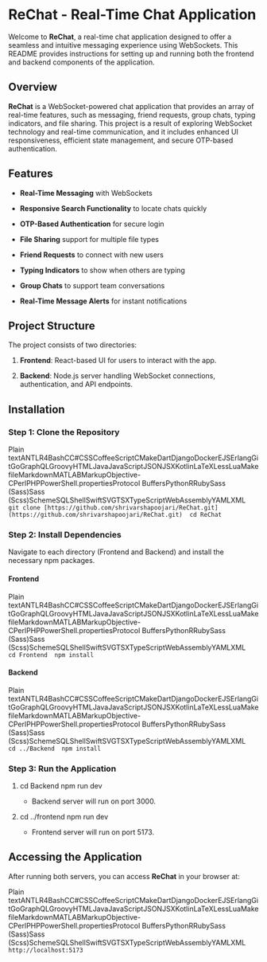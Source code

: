ReChat - Real-Time Chat Application
===================================

Welcome to **ReChat**, a real-time chat application designed to offer a seamless and intuitive messaging experience using WebSockets. This README provides instructions for setting up and running both the frontend and backend components of the application.

Overview
--------

**ReChat** is a WebSocket-powered chat application that provides an array of real-time features, such as messaging, friend requests, group chats, typing indicators, and file sharing. This project is a result of exploring WebSocket technology and real-time communication, and it includes enhanced UI responsiveness, efficient state management, and secure OTP-based authentication.

Features
--------

*   **Real-Time Messaging** with WebSockets
    
*   **Responsive Search Functionality** to locate chats quickly
    
*   **OTP-Based Authentication** for secure login
    
*   **File Sharing** support for multiple file types
    
*   **Friend Requests** to connect with new users
    
*   **Typing Indicators** to show when others are typing
    
*   **Group Chats** to support team conversations
    
*   **Real-Time Message Alerts** for instant notifications
    

Project Structure
-----------------

The project consists of two directories:

1.  **Frontend**: React-based UI for users to interact with the app.
    
2.  **Backend**: Node.js server handling WebSocket connections, authentication, and API endpoints.
    

Installation
------------

### Step 1: Clone the Repository

Plain textANTLR4BashCC#CSSCoffeeScriptCMakeDartDjangoDockerEJSErlangGitGoGraphQLGroovyHTMLJavaJavaScriptJSONJSXKotlinLaTeXLessLuaMakefileMarkdownMATLABMarkupObjective-CPerlPHPPowerShell.propertiesProtocol BuffersPythonRRubySass (Sass)Sass (Scss)SchemeSQLShellSwiftSVGTSXTypeScriptWebAssemblyYAMLXML`   git clone [https://github.com/shrivarshapoojari/ReChat.git](https://github.com/shrivarshapoojari/ReChat.git)  cd ReChat   `

### Step 2: Install Dependencies

Navigate to each directory (Frontend and Backend) and install the necessary npm packages.

#### Frontend

Plain textANTLR4BashCC#CSSCoffeeScriptCMakeDartDjangoDockerEJSErlangGitGoGraphQLGroovyHTMLJavaJavaScriptJSONJSXKotlinLaTeXLessLuaMakefileMarkdownMATLABMarkupObjective-CPerlPHPPowerShell.propertiesProtocol BuffersPythonRRubySass (Sass)Sass (Scss)SchemeSQLShellSwiftSVGTSXTypeScriptWebAssemblyYAMLXML`   cd Frontend  npm install   `

#### Backend

Plain textANTLR4BashCC#CSSCoffeeScriptCMakeDartDjangoDockerEJSErlangGitGoGraphQLGroovyHTMLJavaJavaScriptJSONJSXKotlinLaTeXLessLuaMakefileMarkdownMATLABMarkupObjective-CPerlPHPPowerShell.propertiesProtocol BuffersPythonRRubySass (Sass)Sass (Scss)SchemeSQLShellSwiftSVGTSXTypeScriptWebAssemblyYAMLXML`   cd ../Backend  npm install   `

### Step 3: Run the Application

1.  cd Backend npm run dev
    
    *   Backend server will run on port 3000.
        
2.  cd ../frontend npm run dev
    
    *   Frontend server will run on port 5173.
        

Accessing the Application
-------------------------

After running both servers, you can access **ReChat** in your browser at:

Plain textANTLR4BashCC#CSSCoffeeScriptCMakeDartDjangoDockerEJSErlangGitGoGraphQLGroovyHTMLJavaJavaScriptJSONJSXKotlinLaTeXLessLuaMakefileMarkdownMATLABMarkupObjective-CPerlPHPPowerShell.propertiesProtocol BuffersPythonRRubySass (Sass)Sass (Scss)SchemeSQLShellSwiftSVGTSXTypeScriptWebAssemblyYAMLXML`   http://localhost:5173   `
